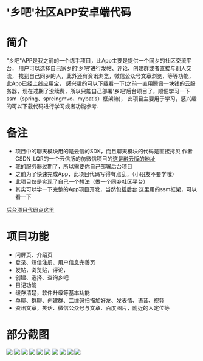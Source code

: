 # '乡吧'社区APP安卓端代码 #
# 简介 #
"乡吧"APP是我之前的一个练手项目，此App主要是提供一个同乡的社区交流平台，
用户可以选择自己家乡的‘乡吧’进行发帖、评论、创建群或者直接与别人交流，
找到自己同乡的人，此外还有资讯浏览，微信公众号文章浏览，等等功能，此App已经上线应用宝，
感兴趣的可以下载看一下(之前一直用腾讯一块钱的云服务器，现在过期了没续费，所以只能自己部署‘乡吧’后台项目了，顺便学习一下ssm（spring、spreingmvc、mybatis）框架嘛)，
此项目主要用于学习，感兴趣的可以下载代码进行学习或者功能参考.

# 备注 #

- 项目中的聊天模块用的是云信的SDK，而且聊天模块的代码是直接拷贝
   作者CSDN_LQR的一个云信版的仿微信项目的[这是融云版的地址](https://github.com/GitLqr/LQRWeChat)
- 我的服务器过期了，所以需要你自己部署后台项目
- 之前为了快速完成App，此项目代码写得有点乱，（小朋友不要学哦）
- 此项目仅是实现了自己一个想法（做一个同乡社区平台）
- 其实可以学一下完整的App项目开发，当然包括后台 这里用的ssm框架，可以看一下


[后台项目代码点这里](https://github.com/luqinmao/HomeServer)

# 项目功能 #
- 闪屏页、介绍页
- 登录、短信注册、用户信息完善页
- 发帖，浏览贴，评论，
- 创建、选择、查询乡吧
- 日记功能
- 缓存清楚，软件升级等基本功能
- 单聊、群聊、创建群、二维码扫描加好友、发表情、语音、视频
- 资讯文章，笑话、微信公众号与文章、百度图片，附近的人定位等


# 部分截图 #

![](https://i.imgur.com/cLrehsI.jpg)
![](https://i.imgur.com/xMXlqzP.jpg)
![](https://i.imgur.com/Vcx87jb.jpg)
![](https://i.imgur.com/3IRDBNI.jpg)
![](https://i.imgur.com/NuABNHq.jpg)
![](https://i.imgur.com/4b2d1MC.jpg)
![](https://i.imgur.com/80yDya0.jpg)
![](https://i.imgur.com/bIdCEbN.jpg)
![](https://i.imgur.com/5yIuczi.jpg)
![](https://i.imgur.com/Tj6lJCo.jpg)


